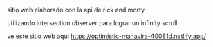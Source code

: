 sitio web elaborado con la api de rick and morty 

utilizando intersection observer para lograr un infinity scroll

ve este sitio web aqui https://optimistic-mahavira-40081d.netlify.app/
